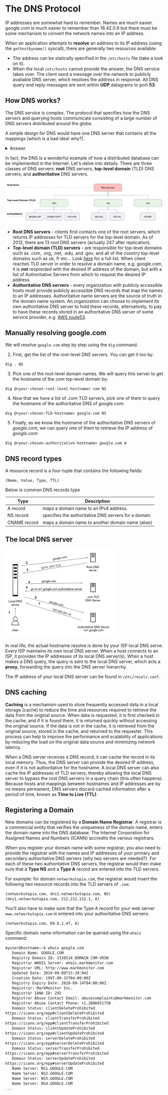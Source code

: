 # The DNS Protocol

IP addresses are somewhat hard to remember. 
Names are much easier. google.com is much easier to remember than 16.42.0.9 but there must be some mechanism to convert the network names into an IP address.

When an application attempts to **resolve** an address to its IP address (using the `gethostbyname()` syscall), there are generally two resources available:

- The address can be statically specified in the `/etc/hosts` file (take a look on it).
- When the local `/etc/hosts` cannot provide the answer, the DNS service takes over. The client send a message over the network to publicly available DNS server, which resolves the address in response. All DNS query and reply messages are sent within **UDP** datagrams to port **53**. 

## How DNS works?

The DNS service is complex.
The protocol that specifies how the DNS servers and querying hosts communicate consisting of a large number of DNS servers distributed around the globe.

A simple design for DNS would have one DNS server that contains all the mappings (which is a bad idea! why?). 

<details>
  <summary>Answer</summary>

- Single point of failure
- High traffic volume
- Distant centralized DB
- Maintenance

</details>

In fact, the DNS is a wonderful example of how a distributed database can be implemented in the Internet. Let's delve into details.
There are three classes of DNS servers: **root** DNS servers, **top-level domain** (TLD) DNS servers, and **authoritative** DNS servers.

![](../.img/dns-levels.png)

- **Root DNS servers** - clients first contacts one of the root servers, which returns IP addresses for TLD servers for the top-level domain. As of 2012, there are 13 root DNS servers (actually 247 after replication).
- **Top-level domain (TLD) servers** - are responsible for top-level domains such as .com, .org, .net, .edu, and .gov, and all of the country top-level domains such as uk, fr etc... Look [here](https://www.iana.org/domains/root/db) for a full list. When client reaches TLD server in order to resolve a domain name, e.g. google.com, it is **not** responded with the desired IP address of the domain, but with a list of Authoritative Servers from which to request the desired IP address.
- **Authoritative DNS servers** - every organization with publicly accessible hosts must provide publicly accessible DNS records that map the names to an IP addresses. Authoritative name servers are the source of truth in the domain name system. An organization can choose to implement its own authoritative DNS server to hold these records, alternatively, to pay to have these records stored in an authoritative DNS server of some service provider, e.g. [AWS route53](https://docs.aws.amazon.com/Route53/latest/DeveloperGuide/domain-register.html).


## Manually resolving google.com

We will resolve `google.com` step by step using the `dig` command.

2. First, get the list of the root-level DNS servers. You can get it too by:
```shell
dig . NS
```

3. Pick one of the root-level domain names. We will query this server to get the hostname of the *com* top-level domain by:
```shell
dig @<your-chosen-root-level-hostname> com NS
`````

4. Now that we have a list of *.com* TLD servers, pick one of them to query the hostname of the authoritative DNS of *google.com*:
```shell
dig @<your-chosen-TLD-hostname> google.com NS
```

5. Finally, as we know the hostname of the authoritative DNS servers of *google.com*, we can query one of them to retrieve the IP address of *google.com*:

```shell
dig @<your-chosen-authoritative-hostname> google.com A
```

## DNS record types

A resource record is a four-tuple that contains the following fields:

```text
(Name, Value, Type, TTL)
```

Below is common DNS records type

| Type      | Description |
| ----------- | ----------- |
| A record      | maps a domain name to an IPv4 address.      |
| NS record      | specifies the authoritative DNS servers for a domain      |
| CNAME record     | maps a domain name to another domain name (alias)      |

## The local DNS server 

![](../.img/resolve-google.png)

In real life, the actual hostname resolve is done by your ISP local DNS serve. 
Every ISP maintains its own local DNS server. When a host connects to an ISP, it provides the IP addresses of its local DNS server(s).
When a host makes a DNS query, the query is sent to the local DNS server, which acts a **proxy**, forwarding the query into the DNS server hierarchy.

The IP address of your local DNS server can be found in `/etc/resolv.conf`.

## DNS caching 

**Caching** is a mechanism used to store frequently accessed data in a local storage (cache) to reduce the time and resources required to retrieve the data from the original source.
When data is requested, it is first checked in the cache, and if it is found there, it is returned quickly without accessing the original source.
If the data is not in the cache, it is retrieved from the original source, stored in the cache, and returned to the requester.
This process can help to improve the performance and scalability of applications by reducing the load on the original data source and minimizing network latency.

When a DNS server receives a DNS record, it can cache the record in its local memory. Thus, the DNS server can provide the desired IP address, even if it is not authoritative for the hostname.
A local DNS server can also cache the IP addresses of TLD servers, thereby allowing the local DNS server to bypass the root DNS servers in a query chain (this often happens).
Because hosts and mappings between hostnames and IP addresses are by no means permanent, DNS servers discard cached information after a period of time, known as **Time to Live (TTL)**.

## Registering a Domain

New domains can be registered by a **Domain Name Registrar**.
A registrar is a commercial entity that verifies the uniqueness of the domain name, enters the domain name into the DNS database.
The Internet Corporation for Assigned Names and Numbers (ICANN) accredits the various registrars. 

When you register your domain name with some registrar, you also need to provide the registrar with the names and IP addresses of your primary and secondary authoritative DNS servers (why two servers are needed?).
For each of these two authoritative DNS servers, the registrar would then make sure that a **Type NS** and a **Type A** record are entered into the TLD servers.

For example: for domain `networkutopia.com`, the registrar would insert the following two resource records into the TLD servers of `.com`:

```text
(networkutopia.com, dns1.networkutopia.com, NS)
(dns1.networkutopia.com, 212.212.212.1, A)
```

You’ll also have to make sure that the Type A record for your web server `www.networkutopia.com` is entered into your authoritative DNS servers:
```text
(networkutopia.com, 69.6.1.47, A)
```


Specific domain name information can be queried using the `whois` command:

```console 
myuser@hostname:~$ whois google.com
   Domain Name: GOOGLE.COM
   Registry Domain ID: 2138514_DOMAIN_COM-VRSN
   Registrar WHOIS Server: whois.markmonitor.com
   Registrar URL: http://www.markmonitor.com
   Updated Date: 2019-09-09T15:39:04Z
   Creation Date: 1997-09-15T04:00:00Z
   Registry Expiry Date: 2028-09-14T04:00:00Z
   Registrar: MarkMonitor Inc.
   Registrar IANA ID: 292
   Registrar Abuse Contact Email: abusecomplaints@markmonitor.com
   Registrar Abuse Contact Phone: +1.2086851750
   Domain Status: clientDeleteProhibited https://icann.org/epp#clientDeleteProhibited
   Domain Status: clientTransferProhibited https://icann.org/epp#clientTransferProhibited
   Domain Status: clientUpdateProhibited https://icann.org/epp#clientUpdateProhibited
   Domain Status: serverDeleteProhibited https://icann.org/epp#serverDeleteProhibited
   Domain Status: serverTransferProhibited https://icann.org/epp#serverTransferProhibited
   Domain Status: serverUpdateProhibited https://icann.org/epp#serverUpdateProhibited
   Name Server: NS1.GOOGLE.COM
   Name Server: NS2.GOOGLE.COM
   Name Server: NS3.GOOGLE.COM
   Name Server: NS4.GOOGLE.COM
...
```


